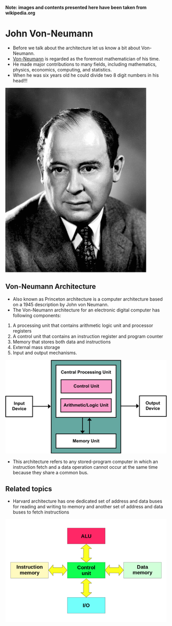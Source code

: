 **Note: images and contents presented here have been taken from wikipedia.org**

# John Von-Neumann 

- Before we talk about the architecture let us know a bit about Von-Neumann.
- [Von-Neumann](https://en.wikipedia.org/wiki/John_von_Neumann ) is regarded as the foremost mathematician of his time. 
- He made major contributions to many fields, including mathematics, physics, economics, computing, and statistics.
- When he was six years old he could divide two 8 digit numbers in his head!!! 

![John von Nuemann](./figs/JohnvonNeumann.gif "John von Neumann")


## Von-Neumann Architecture

- Also known as Princeton architecture is a computer architecture based on a 1945 description by John von Neumann.
- The Von-Neumann architecture for an electronic digital computer has following components:

1. A processing unit that contains arithmetic logic unit and processor registers
2. A control unit that contains an instruction register and program counter
3. Memory that stores both data and instructions
4. External mass storage
5. Input and output mechanisms.

![Von-Neumann Architecture](./figs/Von_Neumann_Architecture.png "Von-Neumann Architecture")

- This architecture refers to any stored-program computer in which an instruction fetch and a data operation cannot occur at the same time because they share a common bus.


## Related topics

- Harvard architecture has one dedicated set of address and data buses for reading and writing to memory and another set of address and data buses to fetch instructions

![Harvard architecture](./figs/Harvard_architecture.png "Harvard architecture")


